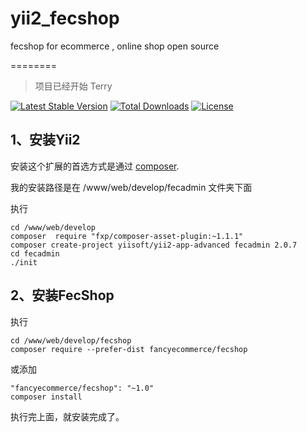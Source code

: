 # yii2_fecshop
fecshop for ecommerce  , online shop open source

========

> 项目已经开始
> Terry

[![Latest Stable Version](https://poser.pugx.org/fancyecommerce/fecshop/v/stable)](https://packagist.org/packages/fancyecommerce/fecshop)
[![Total Downloads](https://poser.pugx.org/fancyecommerce/fecshop/downloads)](https://packagist.org/packages/fancyecommerce/fecshop)
[![License](https://poser.pugx.org/fancyecommerce/fecshop/license)](https://packagist.org/packages/fancyecommerce/fecshop)


1、安装Yii2
------------

安装这个扩展的首选方式是通过 [composer](http://getcomposer.org/download/).

我的安装路径是在 /www/web/develop/fecadmin 文件夹下面

执行

```
cd /www/web/develop
composer  require "fxp/composer-asset-plugin:~1.1.1"
composer create-project yiisoft/yii2-app-advanced fecadmin 2.0.7
cd fecadmin
./init

```



2、安装FecShop
------------

执行

```
cd /www/web/develop/fecshop
composer require --prefer-dist fancyecommerce/fecshop

```
或添加

```
"fancyecommerce/fecshop": "~1.0"
composer install
```

执行完上面，就安装完成了。
